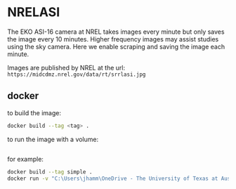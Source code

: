 # NRELASI

The EKO ASI-16 camera at NREL takes images every minute but only saves the image every 10 minutes. Higher frequency images may assist studies using the sky camera. Here we enable scraping and saving the image each minute.

Images are published by NREL at the url: `https://midcdmz.nrel.gov/data/rt/srrlasi.jpg`

## docker

to build the image:

```bash
docker build --tag <tag> .
```

to run the image with a volume:

```bash

```

for example:

```bash
docker build --tag simple .
docker run -v "C:\Users\jhamm\OneDrive - The University of Texas at Austin\business\UTexas\projects\NRELASI\data:/data/" simple
```
